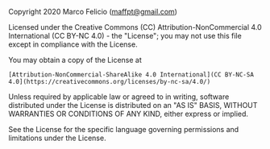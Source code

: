 Copyright 2020 Marco Felicio (maffpt@gmail.com)

Licensed under the Creative Commons (CC) Attribution-NonCommercial 4.0 International (CC BY-NC 4.0) - the "License";
you may not use this file except in compliance with the License.

You may obtain a copy of the License at

    [Attribution-NonCommercial-ShareAlike 4.0 International](CC BY-NC-SA 4.0](https://creativecommons.org/licenses/by-nc-sa/4.0/)

Unless required by applicable law or agreed to in writing, software
distributed under the License is distributed on an "AS IS" BASIS,
WITHOUT WARRANTIES OR CONDITIONS OF ANY KIND, either express or implied.

See the License for the specific language governing permissions and
limitations under the License.
